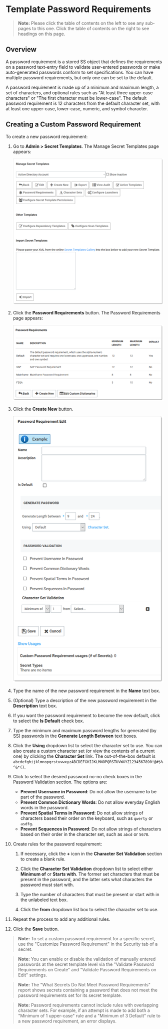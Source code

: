[title]: # (Template Password Requirements)
[tags]: # (Template)
[priority]: # (1000)

# Template Password Requirements

> **Note:** Please click the table of contents on the left to see any sub-pages to this one. Click the table of contents on the right to see headings on this page.

## Overview

A password requirement is a stored SS object that defines the requirements on a password text-entry field to validate user-entered passwords or make auto-generated passwords conform to set specifications. You can have multiple password requirements, but only one can be set to the default.

A password requirement is made up of a minimum and maximum length, a set of characters, and optional rules such as "At least three upper-case characters" or "The first character must be lower-case". The default password requirement is 12 characters from the default character set, with at least one upper-case, lower-case, numeric, and symbol character.

## Creating a Custom Password Requirement

To create a new password requirement:

1. Go to **Admin \> Secret Templates**. The Manage Secret Templates page appears:

   ![1567710946389](images/1567710946389.png)

1. Click the **Password Requirements** button. The Password Requirements page appears:

   ![image-20201020141139645](images/image-20201020141139645.png)

1. Click the **Create New** button.

   ![image-20200804151436012](images/image-20200804151436012.png)

1. Type the name of the new password requirement in the **Name** text box.

1. (Optional) Type a description of the new password requirement in the **Description** text box.

1. If you want the password requirement to become the new default, click to select the **Is Default** check box.

1. Type the minimum and maximum password lengths for generated (by SS) passwords in the **Generate Length Between** text boxes.

1. Click the **Using** dropdown list to select the character set to use. You can also create a custom character set (or view the contents of a current one) by clicking the **Character Set** link. The out-of-the-box default is `abcdefghijklmnopqrstuvwxyzABCDEFGHIJKLMNOPQRSTUVWXYZ1234567890!@#$%^&*()`.

1. Click to select the desired password no-no check boxes in the Password Validation section. The options are:

   - **Prevent Username in Password**: Do not allow the username to be part of the password.
   - **Prevent Common Dictionary Words**: Do not allow everyday English words in the password.
   - **Prevent Spatial Terms in Password**: Do not allow strings of characters based their order on the keyboard, such as `qwerty` or `asdfg`.
   - **Prevent Sequences in Password**: Do not allow strings of characters based on their order in the character set, such as `abcd` or `5678`.

1. Create rules for the password requirement:

   1. If necessary, click the **+** icon in the **Character Set Validation** section to create a blank rule.

   1. Click the **Character Set Validation** dropdown list to select either **Minimum of** or **Starts with**. The former set characters that must be present in the password, and the latter sets what characters the password must start with.

   1. Type the number of characters that must be present or start with in the unlabeled text box.

   1. Click the **from** dropdown list box to select the character set to use.

1. Repeat the process to add any additional rules.

1. Click the **Save** button.

> **Note:** To set a custom password requirement for a specific secret, use the "Customize Password Requirement" in the Security tab of a secret.

> **Note:** You can enable or disable the validation of manually entered passwords at the secret template level via the "Validate Password Requirements on Create" and "Validate Password Requirements on Edit" settings.

> **Note:** The "What Secrets Do Not Meet Password Requirements" report shows secrets containing a password that does not meet the password requirements set for its secret template.

> **Note:** Password requirements cannot include rules with overlapping character sets. For example, if an attempt is made to add both a "Minimum of 1 upper-case" rule and a "Minimum of 3 Default" rule to a new password requirement, an error displays.
